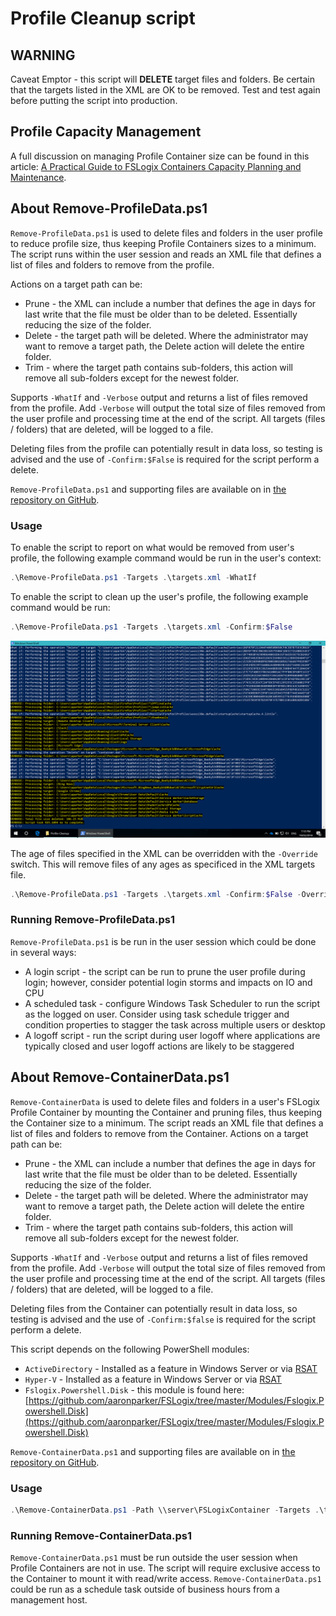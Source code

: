 # Profile Cleanup script

## WARNING

Caveat Emptor - this script will **DELETE** target files and folders. Be certain that the targets listed in the XML are OK to be removed. Test and test again before putting the script into production.

## Profile Capacity Management

A full discussion on managing Profile Container size can be found in this article: [A Practical Guide to FSLogix Containers Capacity Planning and Maintenance](https://stealthpuppy.com/fslogix-containers-capacity/).

## About Remove-ProfileData.ps1

`Remove-ProfileData.ps1` is used to delete files and folders in the user profile to reduce profile size, thus keeping Profile Containers sizes to a minimum. The script runs within the user session and reads an XML file that defines a list of files and folders to remove from the profile.

Actions on a target path can be:

* Prune - the XML can include a number that defines the age in days for last write that the file must be older than to be deleted. Essentially reducing the size of the folder.
* Delete - the target path will be deleted. Where the administrator may want to remove a target path, the Delete action will delete the entire folder.
* Trim - where the target path contains sub-folders, this action will remove all sub-folders except for the newest folder.

Supports `-WhatIf` and `-Verbose` output and returns a list of files removed from the profile. Add `-Verbose` will output the total size of files removed from the user profile and processing time at the end of the script. All targets (files / folders) that are deleted, will be logged to a file.

Deleting files from the profile can potentially result in data loss, so testing is advised and the use of `-Confirm:$False` is required for the script perform a delete.

`Remove-ProfileData.ps1` and supporting files are available on in [the repository on GitHub](https://github.com/aaronparker/FSLogix/tree/master/Profile-Cleanup).

### Usage

To enable the script to report on what would be removed from user's profile, the following example command would be run in the user's context:

```powershell
.\Remove-ProfileData.ps1 -Targets .\targets.xml -WhatIf
```

To enable the script to clean up the user's profile, the following example command would be run:

```powershell
.\Remove-ProfileData.ps1 -Targets .\targets.xml -Confirm:$False
```

![Output from Remove-ProfileData.png](https://raw.githubusercontent.com/aaronparker/docs/master/images/ProfileDataOutput.png "Output from Remove-ProfileData.png")

The age of files specified in the XML can be overridden with the `-Override` switch. This will remove files of any ages as specificed in the XML targets file.

```powershell
.\Remove-ProfileData.ps1 -Targets .\targets.xml -Confirm:$False -Override
```

### Running Remove-ProfileData.ps1

`Remove-ProfileData.ps1` is be run in the user session which could be done in several ways:

* A login script - the script can be run to prune the user profile during login; however, consider potential login storms and impacts on IO and CPU
* A scheduled task - configure Windows Task Scheduler to run the script as the logged on user. Consider using task schedule trigger and condition properties to stagger the task across multiple users or desktop
* A logoff script - run the script during user logoff where applications are typically closed and user logoff actions are likely to be staggered

## About Remove-ContainerData.ps1

`Remove-ContainerData` is used to delete files and folders in a user's FSLogix Profile Container by mounting the Container and pruning files, thus keeping the Container size to a minimum. The script reads an XML file that defines a list of files and folders to remove from the Container. Actions on a target path can be:

* Prune - the XML can include a number that defines the age in days for last write that the file must be older than to be deleted. Essentially reducing the size of the folder.
* Delete - the target path will be deleted. Where the administrator may want to remove a target path, the Delete action will delete the entire folder.
* Trim - where the target path contains sub-folders, this action will remove all sub-folders except for the newest folder.

Supports `-WhatIf` and `-Verbose` output and returns a list of files removed from the profile. Add `-Verbose` will output the total size of files removed from the user profile and processing time at the end of the script. All targets (files / folders) that are deleted, will be logged to a file.

Deleting files from the Container can potentially result in data loss, so testing is advised and the use of `-Confirm:$false` is required for the script perform a delete.

This script depends on the following PowerShell modules:

* `ActiveDirectory` - Installed as a feature in Windows Server or via [RSAT](https://support.microsoft.com/en-us/help/2693643/remote-server-administration-tools-rsat-for-windows-operating-systems)
* `Hyper-V` - Installed as a feature in Windows Server or via [RSAT](https://support.microsoft.com/en-us/help/2693643/remote-server-administration-tools-rsat-for-windows-operating-systems)
* `Fslogix.Powershell.Disk` - this module is found here: [https://github.com/aaronparker/FSLogix/tree/master/Modules/Fslogix.Powershell.Disk](https://github.com/aaronparker/FSLogix/tree/master/Modules/Fslogix.Powershell.Disk)

`Remove-ContainerData.ps1` and supporting files are available on in [the repository on GitHub](https://github.com/aaronparker/FSLogix/tree/master/Profile-Cleanup).

### Usage

```powershell
.\Remove-ContainerData.ps1 -Path \\server\FSLogixContainer -Targets .\targets.xml
```

### Running Remove-ContainerData.ps1

`Remove-ContainerData.ps1` must be run outside the user session when Profile Containers are not in use. The script will require exclusive access to the Container to mount it with read/write access. `Remove-ContainerData.ps1` could be run as a schedule task outside of business hours from a management host.
